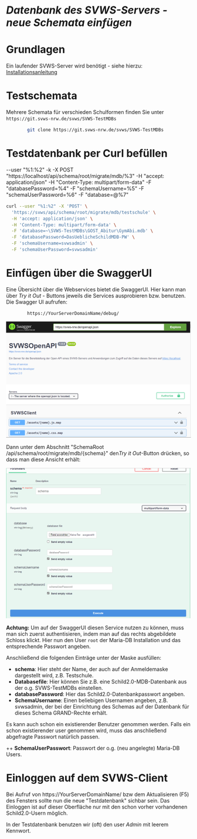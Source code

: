 ***Datenbank des SVWS-Servers - neue Schemata einfügen***
=========================================================
# Grundlagen

Ein laufender SVWS-Server wird benötigt - siehe hierzu: [Installationsanleitung](Installation_SVWS-Server.md)

# Testschemata 

Mehrere Schemata für verschieden Schulformen finden Sie unter `https://git.svws-nrw.de/svws/SVWS-TestMDBs`

```bash
		git clone https://git.svws-nrw.de/svws/SVWS-TestMDBs
```

# Testdatenbank per Curl befüllen

 --user "%1:%2" -k -X POST "https://localhost/api/schema/root/migrate/mdb/%3" 
-H "accept: application/json" 
-H "Content-Type: multipart/form-data" 
-F "databasePassword=%4" 
-F "schemaUsername=%5" 
-F "schemaUserPassword=%6" 
-F "database=@%7"



```bash
curl --user "%1:%2" -X 'POST' \
  'https://svws/api/schema/root/migrate/mdb/testschule' \
  -H 'accept: application/json' \
  -H 'Content-Type: multipart/form-data' \
  -F 'database=~\SVWS-TestMDBs\GOST_Abitur\GymAbi.mdb' \
  -F 'databasePassword=DasUeblicheSchildMDB-PW' \
  -F 'schemaUsername=svwsadmin' \
  -F 'schemaUserPassword=svwsadmin'
```

# Einfügen über die SwaggerUI

Eine Übersicht über die Webservices bietet die SwaggerUI. 
Hier kann man über *Try it Out* - Buttons jeweils die Services ausprobieren bzw. benutzen. 
Die Swagger UI aufrufen:

```bash
		https://YourServerDomainName/debug/
```

![SwaggerUI.png](./graphics/Swagger-01.png)

Dann unter dem Abschnitt "SchemaRoot /api/schema/root/migrate/mdb/{schema}" den*Try it Out*-Button
drücken, so dass man diese Ansicht erhält:

![SwaggerUI.png](./graphics/Swagger-02.png)

**Achtung:** Um auf der SwaggerUI diesen Service nutzen zu können, muss man sich zuerst authentisieren, indem man auf das rechts abgebildete Schloss klickt. 
Hier nun den User `root` der Maria-DB Installation und das entsprechende Passwort angeben. 

Anschließend die folgenden Einträge unter der Maske ausfüllen:

+ **schema**: Hier steht der Name, der auch auf der Anmeldemaske dargestellt wird, z.B. Testschule. 
+ **Databasefile**: Hier können Sie z.B. eine Schild2.0-MDB-Datenbank aus der o.g. SVWS-TestMDBs einstellen.
+ **databasePassword**: Hier das Schild2.0-Datenbankpasswort angeben.
+ **SchemaUsername**: Einen beliebigen Usernamen angeben, z.B. svwsadmin, der bei der Einrichtung des Schemas auf der Datenbank für dieses Schema GRAND-Rechte erhält. 

Es kann auch schon ein existierender Benutzer genommen werden. 
Falls ein schon existierender user genommen wird, muss das anschließend abgefragte Passwort natürlich passen.

++ **SchemaUserPasswort**: Passwort der o.g. (neu angelegte) Maria-DB Users. 

# Einloggen auf dem SVWS-Client

Bei Aufruf von https://YourServerDomainName/ bzw dem Aktualisieren (F5) des Fensters sollte nun die neue "Testdatenbank" sichbar sein. 
Das Einloggen ist auf dieser Oberfläche nur mit den schon vorher vorhandenen Schild2.0-Usern möglich. 

In der Testdatenbank benutzen wir (oft) den user *Admin* mit leerem Kennwort. 



